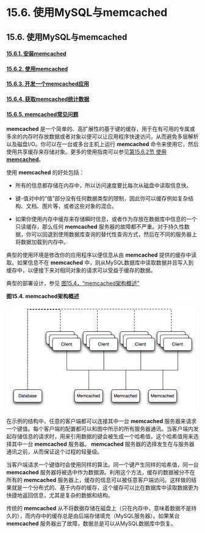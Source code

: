 # 15.6. 使用MySQL与memcached

## 15.6. 使用MySQL与memcached

#### [15.6.1. 安装memcached](./15.6.1_Installing_memcached.md)
#### [15.6.2. 使用memcached](./15.6.2_Using_memcached.md)
#### [15.6.3. 开发一个memcached应用](./15.6.3_Developing_a_memcached_Application.md)
#### [15.6.4. 获取memcached统计数据](./15.6.4_Getting_memcached_Statistics.md)
#### [15.6.5. memcached常见问题](./15.6.5_memcached_FAQ.md)

**memcached** 是一个简单的、高扩展性的基于键的缓存，用于在有可用的专属或多余的内存时存放数据或者对象以便可以让应用程序快速访问，从而避免多层解析以及磁盘I/O。你可以在一台或多台主机上运行 **memcached** 命令来使用它，然后使用共享缓存来存储对象。更多的使用指南可以参见[第15.6.2节 使用 **memcached**](./15.6.2_Using_memcached.md)。

使用 **memcached** 的好处包括：

* 所有的信息都存储在内存中，所以访问速度要比每次从磁盘中读取信息快。

* 键-值对中的“值”部分没有任何数据类型的限制，因此你可以缓存例如复杂结构、文档、图片等，或者这些对象的混合。

* 如果你使用内存中缓存来存储瞬时信息，或者作为存放在数据库中信息的一个只读缓存，那么任何 **memcached** 服务器的故障都不严重。对于持久性数据，你可以回退到使用数据库查询的替代性查询方式，然后在不同的服务器上将数据加载到内存中。

典型的使用环境是修改你的应用程序以便信息从由 **memcached** 提供的缓存中读取。如果信息不在 **memcached** 中，则从MySQL数据库中读取数据并且写入到缓存中，以便接下来对相同对象的请求可以受益于缓存的数据。

典型的部署设计，参见 [图15.4，“memcached架构概述”]()

**图15.4. memcached架构概述**

![](../images/Figure_15.04_memcached_Architecture_Overview.png)

在示例的结构中，任意的客户端都可以连接其中一台 **memcached** 服务器来请求一个键值。每个客户端的配置都可以和图中所示的所有服务器通讯。当客户端内发起存储信息的请求时，用来引用数据的键会被生成一个哈希值，这个哈希值用来选择其中一台 **memcached** 服务器。 **memcached** 服务器的选择发生在与服务器通讯之前，从而保证这个过程的轻量级。

当客户端请求一个键值时会使用同样的算法。同一个键产生同样的哈希值，同一台 **memcached** 服务器将被选中作为数据源。利用这个方法，缓存的数据被分不在所有的 **memcached** 服务器上，缓存的信息可以被任意客户端访问。这样做的结果就是一个分布式的、基于内存的缓存，这个缓存可以比在数据库中读取数据更为快捷地返回信息，尤其是复杂的数据和结构。

传统的 **memcached** 从不将数据存储在磁盘上（只在内存中，意味着数据不是持久的），而内存中的缓存总是由后端存储填充（MySQL服务器）。如果某台 **memcached** 服务器出了故障，数据总是可以从MySQL数据库中恢复。